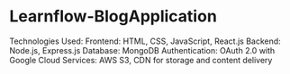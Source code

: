 # Learnflow-BlogApplication
 Technologies Used: Frontend: HTML, CSS, JavaScript, React.js Backend: Node.js, Express.js Database: MongoDB Authentication: OAuth 2.0 with Google Cloud Services: AWS S3, CDN for storage and content delivery
